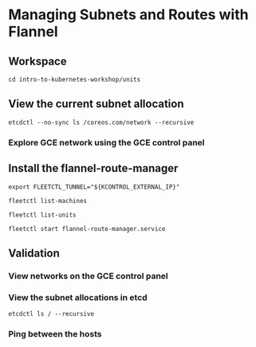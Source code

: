 # Managing Subnets and Routes with Flannel

## Workspace

```
cd intro-to-kubernetes-workshop/units
```

## View the current subnet allocation

```
etcdctl --no-sync ls /coreos.com/network --recursive
```

### Explore GCE network using the GCE control panel

## Install the flannel-route-manager

```
export FLEETCTL_TUNNEL="${KCONTROL_EXTERNAL_IP}"
```

```
fleetctl list-machines
```

```
fleetctl list-units
```

```
fleetctl start flannel-route-manager.service
```

## Validation

### View networks on the GCE control panel

### View the subnet allocations in etcd

```
etcdctl ls / --recursive
```

### Ping between the hosts
